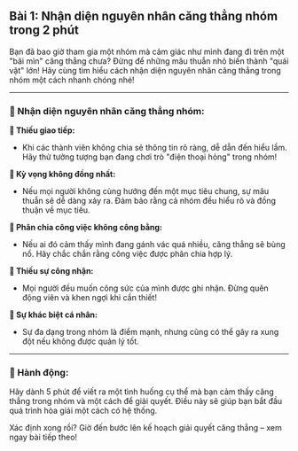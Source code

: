 ## Bài 1: Nhận diện nguyên nhân căng thẳng nhóm trong 2 phút

Bạn đã bao giờ tham gia một nhóm mà cảm giác như mình đang đi trên một "bãi mìn" căng thẳng chưa? Đừng để những mâu thuẫn nhỏ biến thành "quái vật" lớn! Hãy cùng tìm hiểu cách nhận diện nguyên nhân căng thẳng trong nhóm một cách nhanh chóng nhé!

---

### 📌 Nhận diện nguyên nhân căng thẳng nhóm:

**🔹 Thiếu giao tiếp:**
- Khi các thành viên không chia sẻ thông tin rõ ràng, dễ dẫn đến hiểu lầm. Hãy thử tưởng tượng bạn đang chơi trò "điện thoại hỏng" trong nhóm!

**🔹 Kỳ vọng không đồng nhất:**
- Nếu mọi người không cùng hướng đến một mục tiêu chung, sự mâu thuẫn sẽ dễ dàng xảy ra. Đảm bảo rằng cả nhóm đều hiểu rõ và đồng thuận về mục tiêu.

**🔹 Phân chia công việc không công bằng:**
- Nếu ai đó cảm thấy mình đang gánh vác quá nhiều, căng thẳng sẽ bùng nổ. Hãy chắc chắn rằng công việc được phân chia hợp lý.

**🔹 Thiếu sự công nhận:**
- Mọi người đều muốn công sức của mình được ghi nhận. Đừng quên động viên và khen ngợi khi cần thiết!

**🔹 Sự khác biệt cá nhân:**
- Sự đa dạng trong nhóm là điểm mạnh, nhưng cũng có thể gây ra xung đột nếu không được quản lý tốt.

---

### 🚀 Hành động:

Hãy dành 5 phút để viết ra một tình huống cụ thể mà bạn cảm thấy căng thẳng trong nhóm và một cách để giải quyết. Điều này sẽ giúp bạn bắt đầu quá trình hòa giải một cách có hệ thống.

Xác định xong rồi? Giờ đến bước lên kế hoạch giải quyết căng thẳng – xem ngay bài tiếp theo!